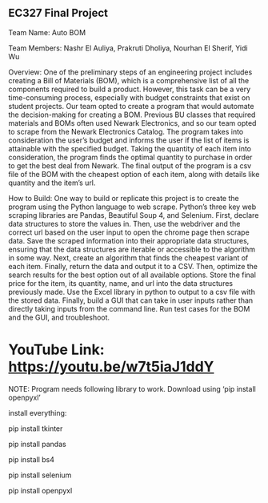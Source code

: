 ## EC327 Final Project

Team Name: Auto BOM

Team Members: Nashr El Auliya, Prakruti Dholiya, Nourhan El Sherif, Yidi Wu

Overview: One of the preliminary steps of an engineering project includes creating a Bill of Materials (BOM), which is a comprehensive list of all the components required to build a product. However, this task can be a very time-consuming process, especially with budget constraints that exist on student projects. Our team opted to create a program that would automate the decision-making for creating a BOM. Previous BU classes that required materials and BOMs often used Newark Electronics, and so our team opted to scrape from the Newark Electronics Catalog. The program takes into consideration the user’s budget and informs the user if the list of items is attainable with the specified budget. Taking the quantity of each item into consideration, the program finds the optimal quantity to purchase in order to get the best deal from Newark. The final output of the program is a csv file of the BOM with the cheapest option of each item, along with details like quantity and the item’s url.

How to Build: One way to build or replicate this project is to create the program using the Python language to web scrape. Python’s three key web scraping libraries are Pandas, Beautiful Soup 4, and Selenium. First, declare data structures to store the values in. Then, use the webdriver and the correct url based on the user input to open the chrome page then scrape data. Save the scraped information into their appropriate data structures, ensuring that the data structures are iterable or accessible to the algorithm in some way. Next, create an algorithm that finds the cheapest variant of each item. Finally, return the data and output it to a CSV. Then, optimize the search results for the best option out of all available options. Store the final price for the item, its quantity, name, and url into the data structures previously made. Use the Excel library in python to output to a csv file with the stored data. Finally, build a GUI that can take in user inputs rather than directly taking inputs from the command line. Run test cases for the BOM and the GUI, and troubleshoot. 

# YouTube Link: https://youtu.be/w7t5iaJ1ddY

NOTE: Program needs following library to work. Download using ‘pip install openpyxl’

install everything:

pip install tkinter

pip install pandas

pip install bs4

pip install selenium

pip install openpyxl
